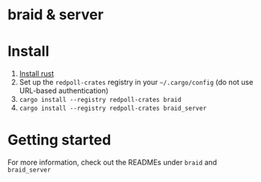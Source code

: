 # braid & server

# Install

1. [Install rust](https://www.rust-lang.org/tools/install)
2. Set up the `redpoll-crates` registry in your `~/.cargo/config` (do not use URL-based authentication)
3. `cargo install --registry redpoll-crates braid`
4. `cargo install --registry redpoll-crates braid_server`

# Getting started

For more information, check out the READMEs under `braid` and `braid_server`
